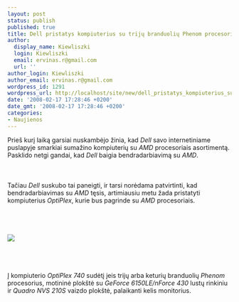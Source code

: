 ```yaml
---
layout: post
status: publish
published: true
title: Dell pristatys kompiuterius su trijų branduolių Phenom procesoriais
author:
  display_name: Kiewliszki
  login: Kiewliszki
  email: ervinas.r@gmail.com
  url: ''
author_login: Kiewliszki
author_email: ervinas.r@gmail.com
wordpress_id: 1291
wordpress_url: http://localhost/site/new/dell_pristatys_kompiuterius_su_triju_branduoliu_phenom_procesoriais/
date: '2008-02-17 17:28:46 +0200'
date_gmt: '2008-02-17 17:28:46 +0200'
categories:
- Naujienos
---
```

<p>Prieš kurį laiką garsiai nuskambėjo žinia, kad <i>Dell</i> savo internetiniame puslapyje smarkiai sumažino kompiuterių su <i>AMD</i> procesoriais asortimentą. Pasklido netgi gandai, kad <i>Dell</i> baigia bendradarbiavimą su <i>AMD</i>.<br />
<br><br />
<br>Tačiau <i>Dell</i> suskubo tai paneigti, ir tarsi norėdama patvirtinti, kad bendradarbiavimas su <i>AMD</i> tęsis, artimiausiu metu žada pristatyti kompiuterius <i> OptiPlex</i>, kurie bus pagrinde su <i>AMD</i> procesoriais.<br />
<br><br />
<br><br><img src="http://www.overclockers.ru/images/news/2008/02/17/dell_01.jpg"><br><br />
<br><br />
<br>Į kompiuterio <i>OptiPlex 740</i> sudėtį įeis trijų arba keturių branduolių <i>Phenom</i> procesorius, motininė plokštė su <i>GeForce 6150LE/nForce 430</i> lustų rinkiniu ir <i>Quadro NVS 210S</i> vaizdo plokštė, palaikanti kelis monitorius. </p>
